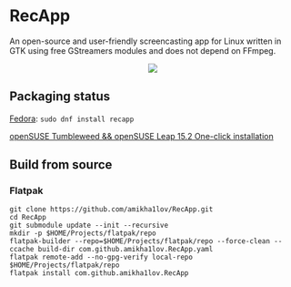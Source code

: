 # RecApp

An open-source and user-friendly screencasting app for Linux written in GTK using free GStreamers modules and does not depend on FFmpeg.


<p align="center">
  <img src="https://raw.githubusercontent.com/amikha1lov/RecApp/master/RecApp-screenshot.png" style="max-width:100%;">
</p>


## Packaging status

[Fedora](https://src.fedoraproject.org/rpms/recapp): `sudo dnf install recapp`

[openSUSE Tumbleweed && openSUSE Leap 15.2 One-click installation](https://software.opensuse.org//download.html?project=GNOME%3AApps&package=recapp)

## Build from source

### Flatpak

```
git clone https://github.com/amikha1lov/RecApp.git
cd RecApp
git submodule update --init --recursive
mkdir -p $HOME/Projects/flatpak/repo
flatpak-builder --repo=$HOME/Projects/flatpak/repo --force-clean --ccache build-dir com.github.amikha1lov.RecApp.yaml
flatpak remote-add --no-gpg-verify local-repo $HOME/Projects/flatpak/repo
flatpak install com.github.amikha1lov.RecApp
```
